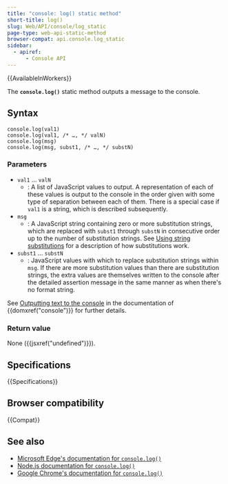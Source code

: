 ```yaml
---
title: "console: log() static method"
short-title: log()
slug: Web/API/console/log_static
page-type: web-api-static-method
browser-compat: api.console.log_static
sidebar:
  - apiref:
      - Console API
---
```


{{AvailableInWorkers}}

The **`console.log()`** static method outputs a message to the console.

## Syntax

```js-nolint
console.log(val1)
console.log(val1, /* …, */ valN)
console.log(msg)
console.log(msg, subst1, /* …, */ substN)
```

### Parameters

- `val1` … `valN`
  - : A list of JavaScript values to output. A representation of each of these values is output to the console in the order given with some type of separation between each of them. There is a special case if `val1` is a string, which is described subsequently.
- `msg`
  - : A JavaScript string containing zero or more substitution strings, which are replaced with `subst1` through `substN` in consecutive order up to the number of substitution strings. See [Using string substitutions](/en-US/docs/Web/API/console#using_string_substitutions) for a description of how substitutions work.
- `subst1` … `substN`
  - : JavaScript values with which to replace substitution strings within `msg`. If there are more substitution values than there are substitution strings, the extra values are themselves written to the console after the detailed assertion message in the same manner as when there's no format string.

See [Outputting text to the console](/en-US/docs/Web/API/console#outputting_text_to_the_console) in the documentation of {{domxref("console")}} for further details.

### Return value

None ({{jsxref("undefined")}}).

## Specifications

{{Specifications}}

## Browser compatibility

{{Compat}}

## See also

- [Microsoft Edge's documentation for `console.log()`](https://learn.microsoft.com/en-us/microsoft-edge/devtools-guide-chromium/console/api#log)
- [Node.js documentation for `console.log()`](https://nodejs.org/docs/latest/api/console.html#consolelogdata-args)
- [Google Chrome's documentation for `console.log()`](https://developer.chrome.com/docs/devtools/console/api/#log)
